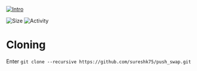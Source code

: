 [![Intro](https://img.shields.io/badge/Cursus-push_swap-success?style=for-the-badge&logo=42)](https://github.com/sureshk75/42ProjectFiles/blob/main/push_swap.pdf)

![Size](https://img.shields.io/github/languages/code-size/sureshk75/push_swap?style=flat-square&label=Size)
![Activity](https://img.shields.io/github/last-commit/sureshk75/push_swap?style=flat-square&color=orange&label=Last%20Commit)

# Cloning
Enter `git clone --recursive https://github.com/sureshk75/push_swap.git`
